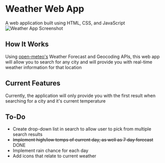 # Weather Web App
A web application built using HTML, CSS, and JavaScript
![Weather App Screenshot](![image](https://github.com/McPayn/JS-Weather-App/assets/107960406/ef5b2dd9-7b9e-4bc5-8932-17a3ba03b109)
)

## How It Works
Using [open-meteo's](https://open-meteo.com) Weather Forecast and Geocoding APIs, this web app will allow you to search for
any city and will provide you with real-time weather information for that location

## Current Features
Currently, the application will only provide you with the first result when searching for a city and it's current temperature

## To-Do
* Create drop-down list in search to allow user to pick from multiple search results
* ~~Implement high/low temps of current day, as well as 7 day forecast~~ DONE
* Implement rain chance for each day
* Add icons that relate to current weather
